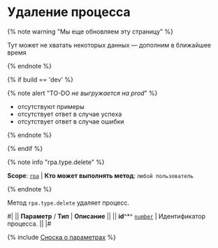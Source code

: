 # Удаление процесса

{% note warning "Мы еще обновляем эту страницу" %}

Тут может не хватать некоторых данных — дополним в ближайшее время

{% endnote %}

{% if build == 'dev' %}

{% note alert "TO-DO _не выгружается на prod_" %}

- отсутствуют примеры
- отсутствует ответ в случае успеха
- отсутствует ответ в случае ошибки

{% endnote %}

{% endif %}

{% note info "rpa.type.delete" %}

**Scope**: [`rpa`](../../../scopes/permissions.md) | **Кто может выполнять метод**: `любой пользователь`

{% endnote %}

Метод `rpa.type.delete` удаляет процесс.

#|
|| **Параметр** / **Тип** | **Описание** ||
|| **id**^*^ 
[`number`](../../../data-types.md) | Идентификатор процесса. ||
|#

{% include [Сноска о параметрах](../../../../_includes/required.md) %}